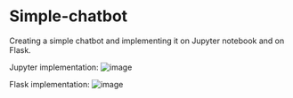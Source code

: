 # Simple-chatbot
Creating a simple chatbot and implementing it on Jupyter notebook and on Flask.

Jupyter implementation:
![image](https://github.com/Aishwarya206/Simple-chatbot/assets/77621425/eaa97d6a-79b9-42fc-a3df-eb93c5c1edb4)

Flask implementation:
![image](https://github.com/Aishwarya206/Simple-chatbot/assets/77621425/9d58c490-a128-40a0-a204-9e50863588d5)



